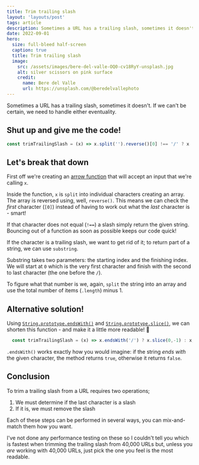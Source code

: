 ```yaml
---
title: Trim trailing slash
layout: 'layouts/post'
tags: article
description: Sometimes a URL has a trailing slash, sometimes it doesn't. If we can't be certain, we need to handle either eventuality.
date: 2022-09-01
hero:
  size: full-bleed half-screen
  caption: true
  title: Trim trailing slash
  image:
    src: /assets/images/bere-del-valle-OQ0-cv18RyY-unsplash.jpg
    alt: silver scissors on pink surface
    credit:
      name: Bere del Valle
      url: https://unsplash.com/@beredelvallephoto
---
```


Sometimes a URL has a trailing slash, sometimes it doesn't. If we can't be certain, we need to handle either eventuality.

## Shut up and give me the code!

```javascript
const trimTrailingSlash = (x) => x.split('').reverse()[0] !== '/' ? x : x.substring(0,x.split('').length -1);
```

## Let's break that down

First off we're creating an [arrow function](https://developer.mozilla.org/en-US/docs/Web/JavaScript/Reference/Functions/Arrow_functions) that will accept an input that we're calling `x`.

Inside the function, `x` is `split` into individual characters creating an array. The array is reversed using, well, `reverse()`. This means we can check the _first_ character (`[0]`) instead of having to work out what the _last_ character is - smart!

If that character does not equal (`!==`) a slash simply return the given string. Bouncing out of a function as soon as possible keeps our code quick!

If the character is a trailing slash, we want to get rid of it; to return part of a string, we can use `substring`.

Substring takes two parameters: the starting index and the finishing index. We will start at `0` which is the very first character and finish with the second to last character (the one before the `/`).

To figure what that number is we, again, `split` the string into an array and use the total number of items (`.length`) minus 1.

## Alternative solution!

Using [`String.prototype.endsWith()`](https://developer.mozilla.org/en-US/docs/Web/JavaScript/Reference/Global_Objects/String/endsWith) and [`String.prototype.slice()`](https://developer.mozilla.org/en-US/docs/Web/JavaScript/Reference/Global_Objects/String/slice), we can shorten this function - and make it a little more readable! 🎉

```javascript
  const trimTrailingSlash = (x) => x.endsWith('/') ? x.slice(0,-1) : x;
```

`.endsWith()` works exactly how you would imagine: if the string _ends with_ the given character, the method returns `true`, otherwise it returns `false`.

## Conclusion

To trim a trailing slash from a URL requires two operations; 

1. We must determine if the last character is a slash
1. If it is, we must remove the slash

Each of these steps can be performed in several ways, you can mix-and-match them how you want.

I've not done any performance testing on these so I couldn't tell you which is fastest when trimming the trailing slash from 40,000 URLs but, unless you _are_ working with 40,000 URLs, just pick the one you feel is the most readable.
